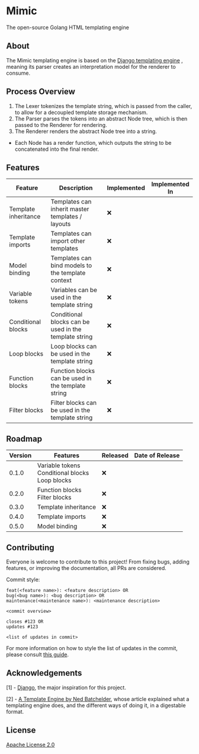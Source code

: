 # Mimic

The open-source Golang HTML templating engine

## About

The Mimic templating engine is based on
the [Django templating engine](https://github.com/django/django/blob/a46bc327e70f81b66800780edf3830f6137a89e3/django/template/base.py)
, meaning its parser creates an interpretation model for the renderer to consume.

## Process Overview

1. The Lexer tokenizes the template string, which is passed from the caller, to allow for a decoupled template storage
   mechanism.
2. The Parser parses the tokens into an abstract Node tree, which is then passed to the Renderer for rendering.
3. The Renderer renders the abstract Node tree into a string.

- Each Node has a render function, which outputs the string to be concatenated into the final render.

## Features

| Feature              | Description                                           | Implemented | Implemented In |
|----------------------|-------------------------------------------------------|-------------|----------------|
| Template inheritance | Templates can inherit master templates / layouts      | :x:         |                |
| Template imports     | Templates can import other templates                  | :x:         |                |
| Model binding        | Templates can bind models to the template context     | :x:         |                |
| Variable tokens      | Variables can be used in the template string          | :x:         |                |
| Conditional blocks   | Conditional blocks can be used in the template string | :x:         |                |
| Loop blocks          | Loop blocks can be used in the template string        | :x:         |                |
| Function blocks      | Function blocks can be used in the template string    | :x:         |                |
| Filter blocks        | Filter blocks can be used in the template string      | :x:         |                |

## Roadmap

| Version | Features                                                 | Released | Date of Release |
|---------|----------------------------------------------------------|----------|-----------------|
| 0.1.0   | Variable tokens<br />Conditional blocks<br />Loop blocks | :x:      |                 |
| 0.2.0   | Function blocks<br />Filter blocks                       | :x:      |                 |
| 0.3.0   | Template inheritance                                     | :x:      |                 |
| 0.4.0   | Template imports                                         | :x:      |                 |
| 0.5.0   | Model binding                                            | :x:      |                 |

## Contributing

Everyone is welcome to contribute to this project! From fixing bugs, adding features, or improving the documentation,
all PRs are considered.

Commit style:

```
feat(<feature name>): <feature description> OR
bug(<bug name>): <bug description> OR
maintenance(<maintenance name>): <maintenance description>

<commit overview>

closes #123 OR
updates #123

<list of updates in commit>
```

For more information on how to style the list of updates in the commit, please
consult [this guide](https://gist.github.com/parmentf/035de27d6ed1dce0b36a).

## Acknowledgements

[1] - [Django](https://www.djangoproject.com/), the major inspiration for this project.

[2] - [A Template Engine by Ned Batchelder](https://aosabook.org/en/500L/a-template-engine.html), whose article
explained what a templating engine does, and the different ways of doing it, in a digestable format.

## License

[Apache License 2.0](https://www.apache.org/licenses/LICENSE-2.0)